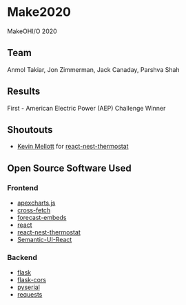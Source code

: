 # Make2020
MakeOHI/O 2020

## Team
Anmol Takiar, Jon Zimmerman, Jack Canaday, Parshva Shah

## Results
First - American Electric Power (AEP) Challenge Winner

## Shoutouts
- [Kevin Mellott](https://github.com/KevinMellott91) for [react-nest-thermostat](https://github.com/kevinmellott91/react-nest-thermostat)

## Open Source Software Used
### Frontend
- [apexcharts.js](https://github.com/apexcharts/apexcharts.js)
- [cross-fetch](https://github.com/lquixada/cross-fetch)
- [forecast-embeds](https://blog.darksky.net/forecast-embeds/)
- [react](https://github.com/facebook/react)
- [react-nest-thermostat](https://github.com/kevinmellott91/react-nest-thermostat)
- [Semantic-UI-React](https://github.com/Semantic-Org/Semantic-UI-React)

### Backend
- [flask](https://github.com/pallets/flask)
- [flask-cors](https://github.com/corydolphin/flask-cors)
- [pyserial](https://github.com/pyserial/pyserial)
- [requests](https://github.com/psf/requests)
